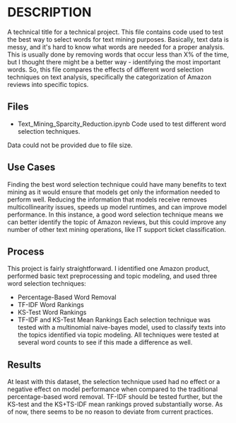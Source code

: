 # **DESCRIPTION**
A technical title for a technical project. This file contains code used to test the best way to select words for text mining purposes. Basically, text data is messy, and it's hard to know what words are needed for a proper analysis. This is usually done by removing words that occur less than X% of the time, but I thought there might be a better way - identifying the most important words. So, this file compares the effects of different word selection techniques on text analysis, specifically the categorization of Amazon reviews into specific topics.

## **Files**
* Text_Mining_Sparcity_Reduction.ipynb
	Code used to test different word selection techniques.

Data could not be provided due to file size.

## **Use Cases**
Finding the best word selection technique could have many benefits to text mining as it would ensure that models get only the information needed to perform well. Reducing the information that models receive removes multicollinearity issues, speeds up model runtimes, and can improve model performance. In this instance, a good word selection technique means we can better identify the topic of Amazon reviews, but this could improve any number of other text mining operations, like IT support ticket classification.

## **Process**
This project is fairly straightforward. I identified one Amazon product, performed basic text preprocessing and topic modeling, and used three word selection techniques:
* Percentage-Based Word Removal
* TF-IDF Word Rankings
* KS-Test Word Rankings
* TF-IDF and KS-Test Mean Rankings
Each selection technique was tested with a multinomial naive-bayes model, used to classify texts into the topics identified via topic modeling. All techniques were tested at several word counts to see if this made a difference as well.

## **Results**
At least with this dataset, the selection technique used had no effect or a negative effect on model performance when compared to the traditional percentage-based word removal. TF-IDF should be tested further, but the KS-test and the KS+TS-IDF mean rankings proved substantially worse. As of now, there seems to be no reason to deviate from current practices.